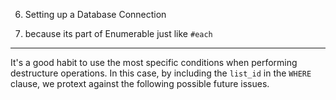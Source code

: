 6. Setting up a Database Connection

1. because its part of Enumerable just like `#each`


________



It's a good habit to use the most specific conditions when performing destructure operations. In this case, by including the `list_id` in the `WHERE` clause, we protext against the following possible future issues.

